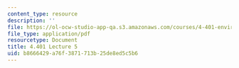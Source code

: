 ```yaml
---
content_type: resource
description: ''
file: https://ol-ocw-studio-app-qa.s3.amazonaws.com/courses/4-401-environmental-technologies-in-buildings-fall-2018/b8666429a76f3871713b25de8ed5c5b6_MIT4_401F18_lec5.pdf
file_type: application/pdf
resourcetype: Document
title: 4.401 Lecture 5
uid: b8666429-a76f-3871-713b-25de8ed5c5b6
---
```

